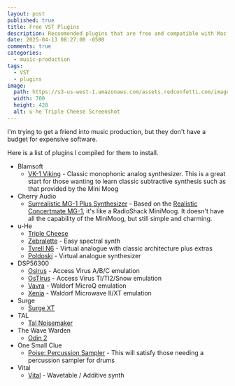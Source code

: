 ```yaml
---
layout: post
published: true
title: Free VST Plugins
description: Recoomended plugins that are free and compatible with Mac and PC
date: 2025-04-13 08:27:00 -0500
comments: true
categories:
  - music-production
tags:
  - VST
  - plugins
image: 
  path: https://s3-us-west-1.amazonaws.com/assets.redconfetti.com/images/posts/2025-04-13-free-vst-plugins/uhe-triplecheese-screenshot.jpg
  width: 700
  height: 428
  alt: u-he Triple Cheese Screenshot
---
```


I'm trying to get a friend into music production, but they don't have a budget
for expensive software.

Here is a list of plugins I compiled for them to install.

* Blamsoft
  * [VK-1 Viking][] - Classic monophonic analog synthesizer. This is a great
    start for those wanting to learn classic subtractive synthesis such as that
    provided by the Mini Moog
* Cherry Audio
  * [Surrealistic MG-1 Plus Synthesizer][] - Based on the
    [Realistic Concertmate MG-1][], it's like a RadioShack MiniMoog. It doesn't
    have all the capability of the MiniMoog, but still simple and charming.
* u-He
  * [Triple Cheese][]
  * [Zebralette][] - Easy spectral synth
  * [Tyrell N6][] - Virtual analogue with classic architecture plus extras
  * [Poldoski][] - Virtual analogue synthesizer
* DSP56300
  * [Osirus][] - Access Virus A/B/C emulation
  * [OsTIrus][] - Access Virus TI/TI2/Snow emulation
  * [Vavra][] - Waldorf MicroQ emulation
  * [Xenia][] - Waldorf Microwave II/XT emulation
* Surge
  * [Surge XT][]
* TAL
  * [Tal Noisemaker][]
* The Wave Warden
  * [Odin 2][]
* One Small Clue
  * [Poise: Percussion Sampler][] - This will satisfy those needing a percussion
    sampler for drums
* Vital
  * [Vital] - Wavetable / Additive synth

[VK-1 Viking]: https://blamsoft.com/vst/vk-1-viking-synthesizer/
[Surrealistic MG-1 Plus Synthesizer]: https://store.cherryaudio.com/bundles/surrealistic-mg-1-plus-synthesizer
[Realistic Concertmate MG-1]: https://en.wikipedia.org/wiki/Realistic_Concertmate_MG-1
[Triple Cheese]: https://u-he.com/products/triplecheese/
[Zebralette]: h0ttps://u-he.com/products/zebralette/
[Tyrell N6]: https://u-he.com/products/tyrelln6/
[Poldoski]: https://u-he.com/products/podolski/
[Osirus]: https://dsp56300.wordpress.com/osirus/
[OsTIrus]: https://dsp56300.wordpress.com/ostirus-downloads/
[Vavra]: https://dsp56300.wordpress.com/vavra/
[Xenia]: https://dsp56300.wordpress.com/xenia/
[Surge XT]: https://surge-synthesizer.github.io/
[Tal Noisemaker]: https://tal-software.com/products/tal-noisemaker
[Odin 2]: https://thewavewarden.com/pages/odin-2
[Poise: Percussion Sampler]: https://www.onesmallclue.com/
[Vital]: https://vital.audio/
